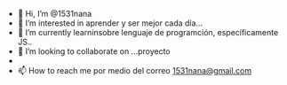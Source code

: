 - 👋 Hi, I’m @1531nana
- 👀 I’m interested in    aprender y ser mejor cada día...
- 🌱 I’m currently learninsobre lenguaje de programción, específicamente JS..
- 💞️ I’m looking to collaborate on ...proyecto
- 
- 📫 How to reach me  por medio del correo 1531nana@gmail.com


<!---
1531nana/1531nana is a ✨ special ✨ repository because its `README.md` (this file) appears on your GitHub profile.
You can click the Preview link to take a look at your changes.
--->
